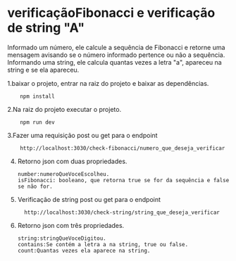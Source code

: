 # verificaçãoFibonacci e verificação de string "A"
Informado um número, ele calcule a sequência de Fibonacci e retorne uma mensagem avisando se o número informado pertence ou não a sequência.
Informando uma string, ele calcula quantas vezes a letra "a", apareceu na string e se ela apareceu.

1.baixar o projeto, entrar na raiz do projeto e baixar as dependências.
    
        npm install
    
2.Na raiz do projeto executar o projeto.

        npm run dev

3.Fazer uma requisição post ou get para o endpoint 

        http://localhost:3030/check-fibonacci/numero_que_deseja_verificar

4. Retorno json com duas propriedades.

       number:numeroQueVoceEscolheu.
       isFibonacci: booleano, que retorna true se for da sequência e false se não for.
   
5. Verificação de string post ou get para o endpoint
   
         http://localhost:3030/check-string/string_que_deseja_verificar

7. Retorno json com três propriedades.
   
       string:stringQueVoceDigitou.
       contains:Se contém a letra a na string, true ou false.
       count:Quantas vezes ela aparece na string.
